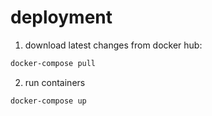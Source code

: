 # deployment

1) download latest changes from docker hub:

```bash
docker-compose pull
```

2) run containers

```bash
docker-compose up
```
